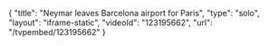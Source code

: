 {
    "title": "Neymar leaves Barcelona airport for Paris",
    "type": "solo",
    "layout": "iframe-static",
    "videoId": "123195662",
    "url": "\/tvpembed\/123195662"
}